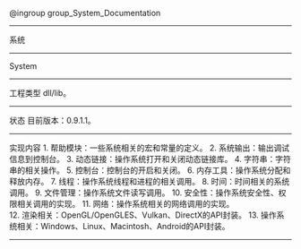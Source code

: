 @ingroup group_System_Documentation

----------------------------
系统

----------------------------
System

----------------------------	
工程类型
	dll/lib。

----------------------------
状态
	目前版本：0.9.1.1。

----------------------------
实现内容
	1.	帮助模块：一些系统相关的宏和常量的定义。 
	2.	系统输出：输出调试信息到控制台。
	3.	动态链接：操作系统打开和关闭动态链接库。
	4.	字符串：字符串的相关操作。
	5.	控制台：控制台的开启和关闭。
	6.	内存工具：操作系统分配和释放内存。
	7.	线程：操作系统线程和进程的相关调用。
	8.	时间：时间相关的系统调用。
	9.	文件管理：操作系统文件读写调用。
	10.	安全性：操作系统安全性、权限相关调用的实现。
	11.	网络：操作系统相关的网络调用的实现。	
	12.	渲染相关：OpenGL/OpenGLES、Vulkan、DirectX的API封装。
	13.	操作系统相关：Windows、Linux、Macintosh、Android的API封装。	 

----------------------------